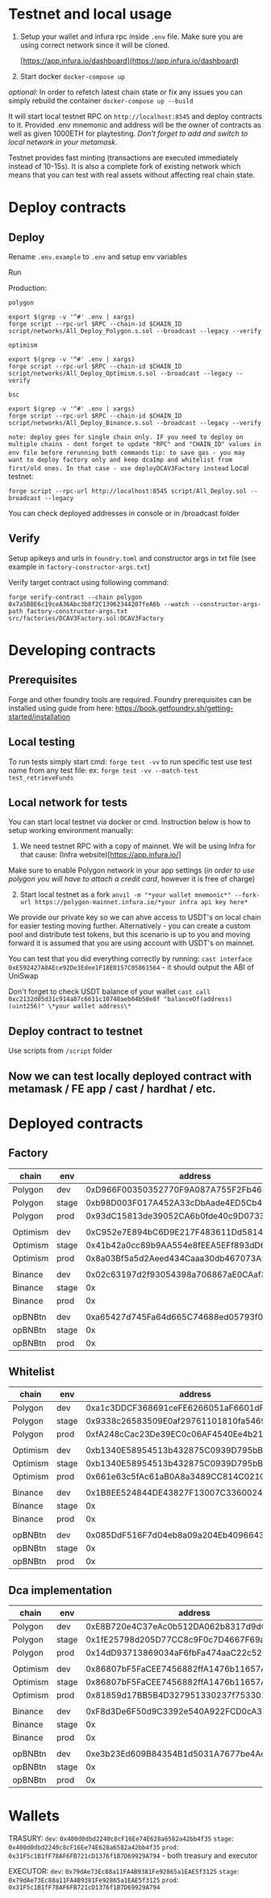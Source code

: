 # Testnet and local usage

1. Setup your wallet and infura rpc inside `.env` file. Make sure you are using correct network since it will be cloned.

   [https://app.infura.io/dashboard](https://app.infura.io/dashboard)

2. Start docker
   `docker-compose up`

_optional_: In order to refetch latest chain state or fix any issues you can simply rebuild the container `docker-compose up --build`

It will start local testnet RPC on `http://localhost:8545` and deploy contracts to it. Provided .env mnemonic and address will be the owner of contracts as well as given 1000ETH for playtesting. _Don't forget to add and switch to local network in your metamask_.

Testnet provides fast minting (transactions are executed immediately instead of 10-15s). It is also a complete fork of existing network which means that you can test with real assets without affecting real chain state.

# Deploy contracts

## Deploy

Rename `.env.example` to `.env` and setup env variables

Run

Production:

`polygon`

```
export $(grep -v '^#' .env | xargs)
forge script --rpc-url $RPC --chain-id $CHAIN_ID script/networks/All_Deploy_Polygon.s.sol --broadcast --legacy --verify
```

`optimism`

```
export $(grep -v '^#' .env | xargs)
forge script --rpc-url $RPC --chain-id $CHAIN_ID script/networks/All_Deploy_Optimism.s.sol --broadcast --legacy --verify
```

`bsc`

```
export $(grep -v '^#' .env | xargs)
forge script --rpc-url $RPC --chain-id $CHAIN_ID script/networks/All_Deploy_Binance.s.sol --broadcast --legacy --verify
```

`note: deploy goes for single chain only. IF you need to deploy on multiple chains - dont forget to update "RPC" and "CHAIN_ID" values in env file before rerunning both commands`
`tip: to save gas - you may want to deploy factory only and keep dcaImp and whitelist from first/old ones. In that case - use deployDCAV3Factory instead`
Local testnet:

```
forge script --rpc-url http://localhost:8545 script/All_Deploy.sol --broadcast --legacy
```

You can check deployed addresses in console or in /broadcast folder

## Verify

Setup apikeys and urls in `foundry.toml` and constructor args in txt file (see example in `factory-constructor-args.txt`)

Verify target contract using following command:

```
forge verify-contract --chain polygon 0x7a5B8E6c19ceA36Abc3b8f2C13962344207feA6b --watch --constructor-args-path factory-constructor-args.txt src/factories/DCAV3Factory.sol:DCAV3Factory
```

# Developing contracts

## Prerequisites

Forge and other foundry tools are required.
Foundry prerequisites can be installed using guide from here: https://book.getfoundry.sh/getting-started/installation

## Local testing

To run tests simply start
cmd: `forge test -vv`
to run specific test use test name from any test file:
ex: `forge test -vv --match-test test_retrieveFunds`

## Local network for tests

You can start local testnet via docker or cmd. Instruction below is how to setup working environment manually:

1. We need testnet RPC with a copy of mainnet.
   We will be using Infra for that cause: (Infra website)[https://app.infura.io/]

Make sure to enable Polygon network in your app settings (_in order to use polygon you will have to attach a credit card_, however it is free of charge)

2. Start local testnet as a fork
   `anvil -m "*your wallet mnemonic*" --fork-url https://polygon-mainnet.infura.io/*your infra api key here*`

We provide our private key so we can ahve access to USDT's on local chain for easier testing moving further. Alternatively - you can create a custom pool and distribute test tokens, but this scenario is up to you and moving forward it is assumed that you are using account with USDT's on mainnet.

You can test that you did everything correctly by running:
`cast interface 0xE592427A0AEce92De3Edee1F18E0157C05861564` - it should output the ABI of UniSwap

Don't forget to check USDT balance of your wallet
`cast call 0xc2132d05d31c914a87c6611c10748aeb04b58e8f "balanceOf(address)(uint256)" \*your wallet address\*`

## Deploy contract to testnet

Use scripts from `/script` folder

## Now we can test locally deployed contract with metamask / FE app / cast / hardhat / etc.

# Deployed contracts

## Factory

| chain    | env   | address                                    |
| -------- | ----- | ------------------------------------------ |
| Polygon  | dev   | 0xD966F00350352770F9A087A755F2Fb46a379B67f |
| Polygon  | stage | 0xb98D003F017A452A33cDbAade4ED5Cb4B8EBA81c |
| Polygon  | prod  | 0x93dC15813de39052CA6b0fde40c9D073339b29C7 |
|          |
| Optimism | dev   | 0xC952e7E894bC6D9E217F483611Dd58142419618E |
| Optimism | stage | 0x41b42a0cc89b9AA554e8fEEA5EFf893dD6eCD294 |
| Optimism | prod  | 0x8a03Bf5a5d2Aeed434Caaa30db467073A551354f |
|          |
| Binance  | dev   | 0x02c63197d2f93054398a706867aE0CAaf33002b2 |
| Binance  | stage | 0x                                         |
| Binance  | prod  | 0x                                         |
|          |
| opBNBtn  | dev   | 0xa65427d745Fa64d665C74688ed05793f07f1A037 |
| opBNBtn  | stage | 0x                                         |
| opBNBtn  | prod  | 0x                                         |

## Whitelist

| chain    | env   | address                                    |
| -------- | ----- | ------------------------------------------ |
| Polygon  | dev   | 0xa1c3DDCF368691ceFE6266051aF6601dF058c827 |
| Polygon  | stage | 0x9338c26583509E0af29761101810fa5469910FE0 |
| Polygon  | prod  | 0xfA248cCac23De39EC0c06AF4540Ee4b21f5814b1 |
|          |
| Optimism | dev   | 0xb1340E58954513b432875C0939D795bB01e3b907 |
| Optimism | stage | 0xb1340E58954513b432875C0939D795bB01e3b907 |
| Optimism | prod  | 0x661e63c5fAc61aB0A8a3489CC814C021C2C4fde2 |
|          |
| Binance  | dev   | 0x1B8EE524844DE43827F13007C3360024D7d09191 |
| Binance  | stage | 0x                                         |
| Binance  | prod  | 0x                                         |
|          |
| opBNBtn  | dev   | 0x085DdF516F7d04eb8a09a204Eb40966435d62F83 |
| opBNBtn  | stage | 0x                                         |
| opBNBtn  | prod  | 0x                                         |

## Dca implementation

| chain    | env   | address                                    |
| -------- | ----- | ------------------------------------------ |
| Polygon  | dev   | 0xE8B720e4C37eAc0b512DA062b8317d9dC3c3E3F0 |
| Polygon  | stage | 0x1fE25798d205D77CC8c9F0c7D4667F69aa93DDbe |
| Polygon  | prod  | 0x14dD93713869034aF6fbFa474aaC22c52c089B47 |
|          |
| Optimism | dev   | 0x86807bF5FaCEE7456882ffA1476b11657A135160 |
| Optimism | stage | 0x86807bF5FaCEE7456882ffA1476b11657A135160 |
| Optimism | prod  | 0x81859d17BB5B4D327951330237f7533011948059 |
|          |
| Binance  | dev   | 0xF8d3De6F50d9C3392e540A922FCD0cA3a69e9a80 |
| Binance  | stage | 0x                                         |
| Binance  | prod  | 0x                                         |
|          |
| opBNBtn  | dev   | 0xe3b23Ed609B84354B1d5031A7677be4Ae9517efA |
| opBNBtn  | stage | 0x                                         |
| opBNBtn  | prod  | 0x                                         |

# Wallets

TRASURY:
`dev`: `0x400d0dbd2240c8cF16Ee74E628a6582a42bb4f35`
`stage`: `0x400d0dbd2240c8cF16Ee74E628a6582a42bb4f35`
`prod`: `0x31F5c1B1fF78AF6FB721cD1376f1B7D69929A794` - both treasury and executor

EXECUTOR:
`dev`: `0x79dAe73Ec88a11FA4B9381Fe92865a1EAE5f3125`
`stage`: `0x79dAe73Ec88a11FA4B9381Fe92865a1EAE5f3125`
`prod`: `0x31F5c1B1fF78AF6FB721cD1376f1B7D69929A794`
